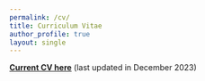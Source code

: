 ```yaml
---
permalink: /cv/
title: Curriculum Vitae
author_profile: true
layout: single
---
```


[**Current CV here**](https://rtitung95.github.io/assets/misc/Rajesh_CV_Nov_28.pdf) (last updated in December 2023)
<!-- Procedure to update CV -->
<!--1.  First change cv name here -->
<!--1.  Replace files in assets/misc -->